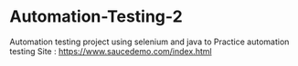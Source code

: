 # Automation-Testing-2
Automation testing project using selenium and java to Practice automation testing 
Site : https://www.saucedemo.com/index.html 
